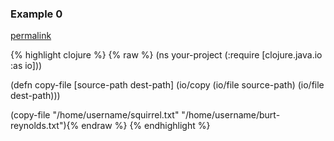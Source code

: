 ### Example 0
[permalink](#example-0)

{% highlight clojure %}
{% raw %}
(ns your-project
  (:require [clojure.java.io :as io]))

(defn copy-file [source-path dest-path]
  (io/copy (io/file source-path) (io/file dest-path)))

(copy-file "/home/username/squirrel.txt" "/home/username/burt-reynolds.txt"){% endraw %}
{% endhighlight %}


